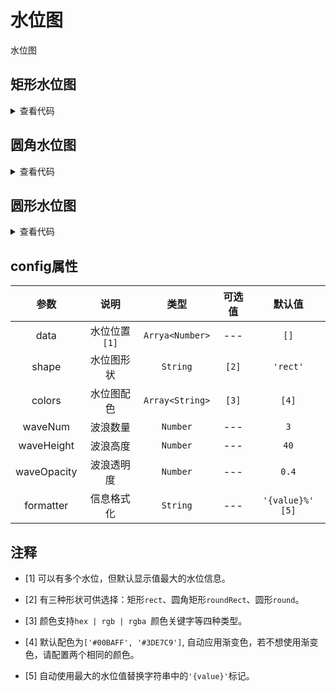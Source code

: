 <!-- 加载 demo 组件 start -->
<script setup>
import demo1 from './demo1.vue'
import demo2 from './demo2.vue'
import demo3 from './demo3.vue'
</script>
<!-- 加载 demo 组件 end -->

<!-- 正文开始 -->

# 水位图

水位图

## 矩形水位图
<demo1 />
<details>
<summary>查看代码</summary>

<<< @/Other/WaterLevelPond/demo1.vue

</details>

## 圆角水位图
<demo2 />
<details>
<summary>查看代码</summary>

<<< @/Other/WaterLevelPond/demo2.vue

</details>

## 圆形水位图
<demo3 />
<details>
<summary>查看代码</summary>

<<< @/Other/WaterLevelPond/demo3.vue

</details>

## config属性
参数 | 说明 | 类型 | 可选值 | 默认值
:-: | :-: | :-: | :-: | :-:
data |	水位位置 `[1]` |	`Arrya<Number>` |	--- |	`[]`
shape |	水位图形状 |	`String` |	`[2]` |	`'rect'`
colors |	水位图配色 |	`Array<String>` |	`[3]` |	`[4]`
waveNum |	波浪数量 |	`Number` |	--- |	`3`
waveHeight |	波浪高度 |	`Number` |	--- |	`40`
waveOpacity |	波浪透明度 |	`Number` |	--- |	`0.4`
formatter |	信息格式化 |	`String` |	--- |	`'{value}%'` `[5]`

## 注释
- [1] 可以有多个水位，但默认显示值最大的水位信息。

- [2] 有三种形状可供选择：矩形`rect`、圆角矩形`roundRect`、圆形`round`。

- [3] 颜色支持`hex | rgb | rgba `颜色关键字等四种类型。

- [4] 默认配色为`['#00BAFF', '#3DE7C9']`, 自动应用渐变色，若不想使用渐变色，请配置两个相同的颜色。

- [5] 自动使用最大的水位值替换字符串中的`'{value}'`标记。

